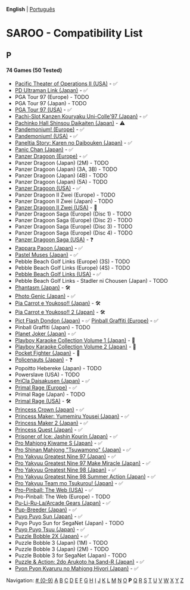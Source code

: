 **English** | [Português](../pt-br/P.md)

# SAROO - Compatibility List

## P

#### 74 Games (50 Tested)

- [Pacific Theater of Operations II (USA)](../../../Regions/Retails/USA/T-7604H/01/README.md) - :white_check_mark:
- [PD Ultraman Link (Japan)](../../../Regions/Retails/Japan/T-13304G/01/README.md) - :white_check_mark:
- PGA Tour 97 (Europe) - TODO
- PGA Tour 97 (Japan) - TODO
- [PGA Tour 97 (USA)](../../../Regions/Retails/USA/T-5011H/01/README.md) - :white_check_mark:
- [Pachi-Slot Kanzen Kouryaku Uni-Colle'97 (Japan)](../../../Regions/Retails/Japan/T-36501G/01/README.md) - :white_check_mark:
- [Pachinko Hall Shinsou Daikaiten (Japan)](../../../Regions/Retails/Japan/T-37501G/01/README.md) - :warning:
- [Pandemonium! (Europe)](../../../Regions/Retails/Europe/MK-8109050/01/README.md) - :white_check_mark:
- [Pandemonium! (USA)](../../../Regions/Retails/USA/T-15914H/01/README.md) - :white_check_mark:
- [Paneltia Story: Karen no Daibouken (Japan)](../../../Regions/Retails/Japan/T-21510G/01/README.md) - :white_check_mark:
- [Panic Chan (Japan)](../../../Regions/Retails/Japan/T-15010G/01/README.md) - :white_check_mark:
- [Panzer Dragoon (Europe)](../../../Regions/Retails/Europe/MK-81009/01/README.md) - :white_check_mark:
- Panzer Dragoon (Japan) (2M) - TODO
- Panzer Dragoon (Japan) (3A, 3B) - TODO
- Panzer Dragoon (Japan) (4B) - TODO
- Panzer Dragoon (Japan) (5A) - TODO
- [Panzer Dragoon (USA)](../../../Regions/Retails/USA/MK-81009/01/README.md) - :white_check_mark:
- Panzer Dragoon II Zwei (Europe) - TODO
- Panzer Dragoon II Zwei (Japan) - TODO
- [Panzer Dragoon II Zwei (USA)](../../../Regions/Retails/USA/MK-81022/01/README.md) - :100:
- Panzer Dragoon Saga (Europe) (Disc 1) - TODO
- Panzer Dragoon Saga (Europe) (Disc 2) - TODO
- Panzer Dragoon Saga (Europe) (Disc 3) - TODO
- Panzer Dragoon Saga (Europe) (Disc 4) - TODO
- [Panzer Dragoon Saga (USA)](../../../Regions/Retails/USA/MK-81307/01/README.md) - :question:
- [Pappara Paoon (Japan)](../../../Regions/Retails/Japan/23201G/01/README.md) - :white_check_mark:
- [Pastel Muses (Japan)](../../../Regions/Retails/Japan/T-30602G/01/README.md) - :white_check_mark:
- Pebble Beach Golf Links (Europe) (3S) - TODO
- Pebble Beach Golf Links (Europe) (4S) - TODO
- [Pebble Beach Golf Links (USA)](../../../Regions/Retails/USA/MK-81101/01/README.md) - :white_check_mark:
- Pebble Beach Golf Links - Stadler ni Chousen (Japan) - TODO
- [Phantasm (Japan)](../../../Regions/Retails/Japan/T-36001G/01/README.md) - :hammer_and_wrench:
- [Photo Genic (Japan)](../../../Regions/Retails/Japan/T-1524G/01/README.md) - :white_check_mark:
- [Pia Carrot e Youkoso!! (Japan)](../../../Regions/Retails/Japan/T-19708G/01/README.md) - :hammer_and_wrench:
- [Pia Carrot e Youkoso!! 2 (Japan)](../../../Regions/Retails/Japan/T-20114G/01/README.md) - :hammer_and_wrench:
- [Pict Flash Dondon (Japan)](../../../Regions/Retails/Japan/T-17811G/01/README.md) - :white_check_mark:
  [Pinball Graffiti (Europe)](../../../Regions/Retails/Europe/T-6011H-50/01/README.md) - :white_check_mark:
- Pinball Graffiti (Japan) - TODO
- [Planet Joker (Japan)](../../../Regions/Retails/Japan/T-18711G/01/README.md) - :white_check_mark:
- [Playboy Karaoke Collection Volume 1 (Japan)](../../../Regions/Retails/Japan/T-2305G/01/README.md) - :100:
- [Playboy Karaoke Collection Volume 2 (Japan)](../../../Regions/Retails/Japan/T-2304G/01/README.md) - :100:
- [Pocket Fighter (Japan)](../../../Regions/Retails/Japan/T-1230G/01/README.md) - :100:
- [Policenauts (Japan)](../../../Regions/Retails/Japan/T-9510G/01/README.md) - :question:
- Popoitto Hebereke (Japan) - TODO
- Powerslave (USA) - TODO
- [PriCla Daisakusen (Japan)](../../../Regions/Retails/Japan/T-14409G/01/README.md) - :white_check_mark:
- [Primal Rage (Europe)](../../../Regions/Retails/Europe/T-4802H-50/01/README.md) - :white_check_mark:
- Primal Rage (Japan) - TODO
- [Primal Rage (USA)](../../../Regions/Retails/USA/T-4802H/01/README.md) - :hammer_and_wrench:
- [Princess Crown (Japan)](../../../Regions/Retails/Japan/T-14418G/01/README.md) - :white_check_mark:
- [Princess Maker: Yumemiru Yousei (Japan)](../../../Regions/Retails/Japan/T-35101G/01/README.md) - :white_check_mark:
- [Princess Maker 2 (Japan)](../../../Regions/Retails/Japan/T-5201G/01/README.md) - :white_check_mark:
- [Princess Quest (Japan)](../../../Regions/Retails/Japan/T-24604G/01/README.md) - :white_check_mark:
- [Prisoner of Ice: Jashin Kourin (Japan)](../../../Regions/Retails/Japan/T-26112G/01/README.md) - :white_check_mark:
- [Pro Mahjong Kiwame S (Japan)](../../../Regions/Retails/Japan/T-16801G/01/README.md) - :white_check_mark:
- [Pro Shinan Mahjong "Tsuwamono" (Japan)](../../../Regions/Retails/Japan/T-38501G/01/README.md) - :white_check_mark:
- [Pro Yakyuu Greatest Nine 97 (Japan)](../../../Regions/Retails/Japan/GS-9139/01/README.md) - :white_check_mark:
- [Pro Yakyuu Greatest Nine 97 Make Miracle (Japan)](../../../Regions/Retails/Japan/GS-9171/01/README.md) - :white_check_mark:
- [Pro Yakyuu Greatest Nine 98 (Japan)](../../../Regions/Retails/Japan/GS-9185/01/README.md) - :white_check_mark:
- [Pro Yakyuu Greatest Nine 98 Summer Action (Japan)](../../../Regions/Retails/Japan/GS-9202/01/README.md) - :white_check_mark:
- [Pro Yakyuu Team mo Tsukurou! (Japan)](../../../Regions/Retails/Japan/GS-9165/01/README.md) - :white_check_mark:
- [Pro-Pinball: The Web (USA)](../../../Regions/Retails/USA/T-12520H/01/README.md) - :white_check_mark:
- Pro-Pinball: The Web (Europe) - TODO
- [Pu-Li-Ru-La/Arcade Gears (Japan)](../../../Regions/Retails/Japan/T-26106G/01/README.md) - :white_check_mark:
- [Pup-Breeder (Japan)](../../../Regions/Retails/Japan/T-29301G/01/README.md) - :white_check_mark:
- [Puyo Puyo Sun (Japan)](../../../Regions/Retails/Japan/T-6603G/01/README.md) - :white_check_mark:
- Puyo Puyo Sun for SegaNet (Japan) - TODO
- [Puyo Puyo Tsuu (Japan)](../../../Regions/Retails/Japan/T-6601G/01/README.md) - :white_check_mark:
- [Puzzle Bobble 2X (Japan)](../../../Regions/Retails/Japan/T-1106G/01/README.md) - :white_check_mark:
- Puzzle Bobble 3 (Japan) (1M) - TODO
- Puzzle Bobble 3 (Japan) (2M) - TODO
- Puzzle Bobble 3 for SegaNet (Japan) - TODO
- [Puzzle & Action: 2do Arukoto ha Sand-R (Japan)](../../../Regions/Retails/Japan/T-6802G/01/README.md) - :white_check_mark:
- [Pyon Pyon Kyaruru no Mahjong Hiyori (Japan)](../../../Regions/Retails/Japan/T-31101G/01/README.md) - :white_check_mark:

Navigation:
[# (0-9)](./09.md) [A](./A.md) [B](./B.md) [C](./C.md) [D](./D.md) [E](./E.md) [F](./F.md) [G](./G.md) [H](./H.md) [I](./I.md) [J](./J.md) [K](./K.md) [L](./L.md) [M](./M.md) [N](./N.md) [O](./O.md) **P** [Q](./Q.md) [R](./R.md) [S](./S.md) [T](./T.md) [U](./U.md) [V](./V.md) [W](./W.md) [X](./X.md) [Y](./Y.md) [Z](./Z.md)
